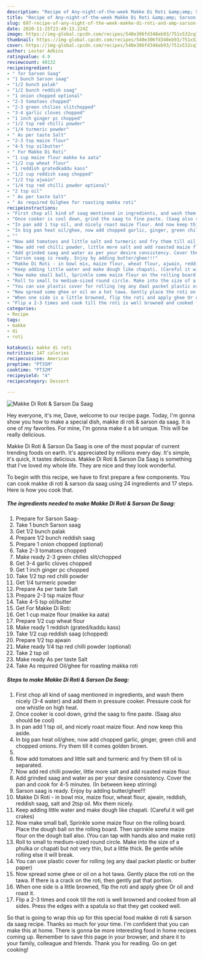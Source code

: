 ```yaml
---
description: "Recipe of Any-night-of-the-week Makke Di Roti &amp;amp; Sarson Da Saag"
title: "Recipe of Any-night-of-the-week Makke Di Roti &amp;amp; Sarson Da Saag"
slug: 697-recipe-of-any-night-of-the-week-makke-di-roti-and-amp-sarson-da-saag
date: 2020-11-25T23:49:13.224Z
image: https://img-global.cpcdn.com/recipes/540e306fd348eb93/751x532cq70/makke-di-roti-sarson-da-saag-recipe-main-photo.jpg
thumbnail: https://img-global.cpcdn.com/recipes/540e306fd348eb93/751x532cq70/makke-di-roti-sarson-da-saag-recipe-main-photo.jpg
cover: https://img-global.cpcdn.com/recipes/540e306fd348eb93/751x532cq70/makke-di-roti-sarson-da-saag-recipe-main-photo.jpg
author: Lester Adkins
ratingvalue: 4.9
reviewcount: 40132
recipeingredient:
- " for Sarson Saag"
- "1 bunch Sarson saag"
- "1/2 bunch palak"
- "1/2 bunch reddish saag"
- "1 onion chopped optional"
- "2-3 tomatoes chopped"
- "2-3 green chilies slitchopped"
- "3-4 garlic cloves chopped"
- "1 inch ginger pc chopped"
- "1/2 tsp red chilli powder"
- "1/4 turmeric powder"
- " As per taste Salt"
- "2-3 tsp maize flour"
- "4-5 tsp oilbutter"
- " For Makke Di Roti"
- "1 cup maize flour makke ka aata"
- "1/2 cup wheat flour"
- "1 reddish gratedkaddu kass"
- "1/2 cup reddish saag chopped"
- "1/2 tsp ajwain"
- "1/4 tsp red chilli powder optional"
- "2 tsp oil"
- " As per taste Salt"
- " As required Oilghee for roasting makka roti"
recipeinstructions:
- "First chop all kind of saag mentioned in ingredients, and wash them nicely (3-4 water) and add them in pressure cooker. Pressure cook for one whistle on high heat."
- "Once cooker is cool down, grind the saag to fine paste. (Saag also should be cool)"
- "In pan add 1 tsp oil, and nicely roast maize flour. And now keep this aside."
- "In big pan heat oil/ghee, now add chopped garlic, ginger, green chili and chopped onions. Fry them till it comes golden brown."
- ""
- "Now add tomatoes and little salt and turmeric and fry them till oil is separated."
- "Now add red chilli powder, little more salt and add roasted maize flour."
- "Add grinded saag and water as per your desire consistency. Cover the pan and cook for 4-5 minutes. (In between keep stirring)"
- "Sarson saag is ready. Enjoy by adding butter/ghee!!!"
- "Makke Di Roti - in bowl mix, maize flour, wheat flour, ajwain, reddish, reddish saag, salt and 2tsp oil. Mix them nicely."
- "Keep adding little water and make dough like chapati. (Careful it will get crakes)"
- "Now make small ball, Sprinkle some maize flour on the rolling board. Place the dough ball on the rolling board. Then sprinkle some maize flour on the dough ball also. (You can tap with hands also and make roti)"
- "Roll to small to medium-sized round circle. Make into the size of a phulka or chapati but not very thin, but a little thick. Be gentle while rolling else it will break."
- "You can use plastic cover for rolling (eg any daal packet plastic or butter paper)"
- "Now spread some ghee or oil on a hot tawa. Gently place the roti on the tawa. If there is a crack on the roti, then gently pat that portion."
- "When one side is a little browned, flip the roti and apply ghee Or oil and roast it."
- "Flip a 2-3 times and cook till the roti is well browned and cooked from all sides. Press the edges with a spatula so that they get cooked well."
categories:
- Recipe
tags:
- makke
- di
- roti

katakunci: makke di roti 
nutrition: 147 calories
recipecuisine: American
preptime: "PT35M"
cooktime: "PT32M"
recipeyield: "4"
recipecategory: Dessert

---
```



![Makke Di Roti &amp; Sarson Da Saag](https://img-global.cpcdn.com/recipes/540e306fd348eb93/751x532cq70/makke-di-roti-sarson-da-saag-recipe-main-photo.jpg)

Hey everyone, it's me, Dave, welcome to our recipe page. Today, I'm gonna show you how to make a special dish, makke di roti &amp; sarson da saag. It is one of my favorites. For mine, I'm gonna make it a bit unique. This will be really delicious.



Makke Di Roti &amp; Sarson Da Saag is one of the most popular of current trending foods on earth. It's appreciated by millions every day. It's simple, it's quick, it tastes delicious. Makke Di Roti &amp; Sarson Da Saag is something that I've loved my whole life. They are nice and they look wonderful.


To begin with this recipe, we have to first prepare a few components. You can cook makke di roti &amp; sarson da saag using 24 ingredients and 17 steps. Here is how you cook that.

<!--inarticleads1-->

##### The ingredients needed to make Makke Di Roti &amp; Sarson Da Saag:

1. Prepare  for Sarson Saag-
1. Take 1 bunch Sarson saag
1. Get 1/2 bunch palak
1. Prepare 1/2 bunch reddish saag
1. Prepare 1 onion chopped (optional)
1. Take 2-3 tomatoes chopped
1. Make ready 2-3 green chilies slit/chopped
1. Get 3-4 garlic cloves chopped
1. Get 1 inch ginger pc chopped
1. Take 1/2 tsp red chilli powder
1. Get 1/4 turmeric powder
1. Prepare  As per taste Salt
1. Prepare 2-3 tsp maize flour
1. Take 4-5 tsp oil/butter
1. Get  For Makke Di Roti:
1. Get 1 cup maize flour (makke ka aata)
1. Prepare 1/2 cup wheat flour
1. Make ready 1 reddish (grated/kaddu kass)
1. Take 1/2 cup reddish saag (chopped)
1. Prepare 1/2 tsp ajwain
1. Make ready 1/4 tsp red chilli powder (optional)
1. Take 2 tsp oil
1. Make ready  As per taste Salt
1. Take  As required Oil/ghee for roasting makka roti




<!--inarticleads2-->

##### Steps to make Makke Di Roti &amp; Sarson Da Saag:

1. First chop all kind of saag mentioned in ingredients, and wash them nicely (3-4 water) and add them in pressure cooker. Pressure cook for one whistle on high heat.
1. Once cooker is cool down, grind the saag to fine paste. (Saag also should be cool)
1. In pan add 1 tsp oil, and nicely roast maize flour. And now keep this aside.
1. In big pan heat oil/ghee, now add chopped garlic, ginger, green chili and chopped onions. Fry them till it comes golden brown.
1. 
1. Now add tomatoes and little salt and turmeric and fry them till oil is separated.
1. Now add red chilli powder, little more salt and add roasted maize flour.
1. Add grinded saag and water as per your desire consistency. Cover the pan and cook for 4-5 minutes. (In between keep stirring)
1. Sarson saag is ready. Enjoy by adding butter/ghee!!!
1. Makke Di Roti - in bowl mix, maize flour, wheat flour, ajwain, reddish, reddish saag, salt and 2tsp oil. Mix them nicely.
1. Keep adding little water and make dough like chapati. (Careful it will get crakes)
1. Now make small ball, Sprinkle some maize flour on the rolling board. Place the dough ball on the rolling board. Then sprinkle some maize flour on the dough ball also. (You can tap with hands also and make roti)
1. Roll to small to medium-sized round circle. Make into the size of a phulka or chapati but not very thin, but a little thick. Be gentle while rolling else it will break.
1. You can use plastic cover for rolling (eg any daal packet plastic or butter paper)
1. Now spread some ghee or oil on a hot tawa. Gently place the roti on the tawa. If there is a crack on the roti, then gently pat that portion.
1. When one side is a little browned, flip the roti and apply ghee Or oil and roast it.
1. Flip a 2-3 times and cook till the roti is well browned and cooked from all sides. Press the edges with a spatula so that they get cooked well.




So that is going to wrap this up for this special food makke di roti &amp; sarson da saag recipe. Thanks so much for your time. I'm confident that you can make this at home. There is gonna be more interesting food in home recipes coming up. Remember to save this page in your browser, and share it to your family, colleague and friends. Thank you for reading. Go on get cooking!
